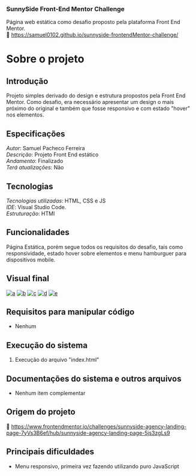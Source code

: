 ### SunnySide Front-End Mentor Challenge
Página web estática como desafio proposto pela plataforma Front End Mentor.  
🔗 https://samuel0102.github.io/sunnyside-frontendMentor-challenge/

# Sobre o projeto

## Introdução
Projeto simples derivado do design e estrutura propostos pela Front End Mentor. Como desafio, era necessário apresentar um design o mais próximo do original e também que fosse responsivo e com estado "hover" nos elementos.

## Especificações
*Autor*: Samuel Pacheco Ferreira    
*Descrição*: Projeto Front End estático  
*Andamento*: Finalizado         
*Terá atualizações*:  Não          

## Tecnologias
*Tecnologias utilizadas*: HTML, CSS e JS         
*IDE*: Visual Studio Code.        
*Estruturação*: HTMl     

## Funcionalidades
Página Estática, porém segue todos os requisitos do desafio, tais como responsividade, estado hover sobre elementos e menu hamburguer para dispositivos mobile.

## Visual final
<a href="https://ibb.co/SV3YgWQ"><img src="https://i.ibb.co/r5w8hTb/a.png" alt="a" border="0"></a>
<a href="https://ibb.co/2S1vjdz"><img src="https://i.ibb.co/JqwvzHY/b.png" alt="b" border="0"></a>
<a href="https://ibb.co/kDJTNwf"><img src="https://i.ibb.co/ZgSrqFP/c.png" alt="c" border="0"></a>
<a href="https://ibb.co/kBzvbtZ"><img src="https://i.ibb.co/nm4tdFp/d.png" alt="d" border="0"></a>
<a href="https://ibb.co/RNFhXW7"><img src="https://i.ibb.co/PMLT28t/e.png" alt="e" border="0"></a>

## Requisitos para manipular código
* Nenhum

## Execução do sistema
1. Execução do arquivo "index.html" 

## Documentações do sistema e outros arquivos
* Nenhum item complementar

## Origem do projeto
:link: https://www.frontendmentor.io/challenges/sunnyside-agency-landing-page-7yVs3B6ef/hub/sunnyside-agency-landing-page-5js3zgLs9

## Principais dificuldades
* Menu responsivo, primeira vez fazendo utilizando puro JavaScript 

